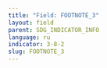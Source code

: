 ```yaml
---
title: "Field: FOOTNOTE_3"
layout: field
parent: SDG_INDICATOR_INFO
language: ru
indicator: 3-8-2
slug: FOOTNOTE_3
---
```

[^3]: http://www.ilo.org/public/english/bureau/stat/download/17thicls/r2hies.pdf